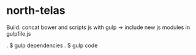 # north-telas

Build: concat bower and scripts js with gulp -> include new js modules in gulpfile.js

. $ gulp dependencies
. $ gulp code
